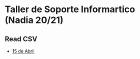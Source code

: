 # Taller de Soporte Informartico (Nadia 20/21)

## Read CSV
- [15 de Abril](https://github.com/InakiEtc/Nadia/tree/main/2021/TP1%20-%20ReadCsv)
